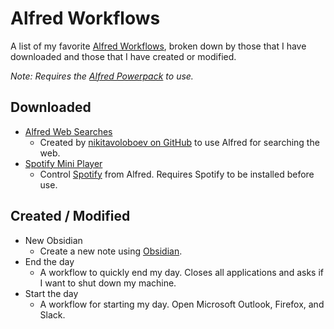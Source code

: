 # Alfred Workflows

A list of my favorite [Alfred Workflows](https://www.alfredapp.com/workflows/), broken down by those that I have downloaded and those that I have created or modified.

*Note: Requires the [Alfred Powerpack](https://www.alfredapp.com/powerpack/) to use.*

## Downloaded
- [Alfred Web Searches](https://github.com/nikitavoloboev/alfred-web-searches#readme)
  - Created by [nikitavoloboev on GitHub](https://github.com/nikitavoloboev) to use Alfred for searching the web.
- [Spotify Mini Player](https://alfred-spotify-mini-player.com/)
  - Control [Spotify](https://www.spotify.com) from Alfred. Requires Spotify to be installed before use.

## Created / Modified
- New Obsidian
  - Create a new note using [Obsidian](https://obsidian.md/).
- End the day
  - A workflow to quickly end my day. Closes all applications and asks if I want to shut down my machine.
- Start the day
  - A workflow for starting my day. Open Microsoft Outlook, Firefox, and Slack.
